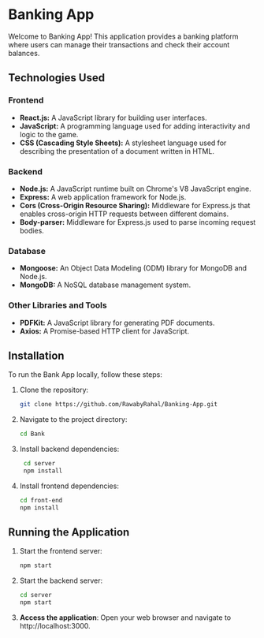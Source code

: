 # Banking App

Welcome to Banking App! This application provides a banking platform where users can manage their transactions and check their account balances.

## Technologies Used

### Frontend
- **React.js:** A JavaScript library for building user interfaces.
- **JavaScript:** A programming language used for adding interactivity and logic to the game.
- **CSS (Cascading Style Sheets):** A stylesheet language used for describing the presentation of a document written in HTML.

### Backend
- **Node.js:** A JavaScript runtime built on Chrome's V8 JavaScript engine.
- **Express:** A web application framework for Node.js.
- **Cors (Cross-Origin Resource Sharing):** Middleware for Express.js that enables cross-origin HTTP requests between different domains.
- **Body-parser:** Middleware for Express.js used to parse incoming request bodies.

### Database
- **Mongoose:** An Object Data Modeling (ODM) library for MongoDB and Node.js.
- **MongoDB:** A NoSQL database management system.

### Other Libraries and Tools
- **PDFKit:** A JavaScript library for generating PDF documents.
- **Axios:** A Promise-based HTTP client for JavaScript.

## Installation

To run the Bank App locally, follow these steps:

1. Clone the repository:
   
   ```bash
   git clone https://github.com/RawabyRahal/Banking-App.git
   
2. Navigate to the project directory:
   
    ```bash
    cd Bank

3. Install backend dependencies:
   
   ```bash
    cd server
    npm install

4. Install frontend dependencies:
   ```bash
   cd front-end
   npm install
   
## Running the Application

1. Start the frontend server:
   
   ```bash
   npm start
   
2. Start the backend server:

    ```bash
    cd server
    npm start

3. **Access the application**:
   Open your web browser and navigate to http://localhost:3000.
